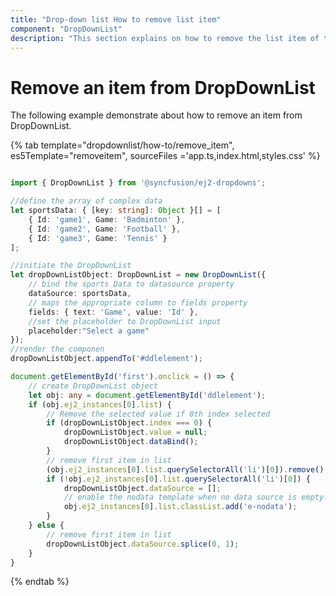```yaml
---
title: "Drop-down list How to remove list item"
component: "DropDownList"
description: "This section explains on how to remove the list item of the Syncfusion JavaScript drop-down list control."
---
```


# Remove an item from DropDownList

The following example demonstrate about how to remove an item from DropDownList.

{% tab template="dropdownlist/how-to/remove_item", es5Template="removeitem", sourceFiles ='app.ts,index.html,styles.css' %}

```typescript

import { DropDownList } from '@syncfusion/ej2-dropdowns';

//define the array of complex data
let sportsData: { [key: string]: Object }[] = [
    { Id: 'game1', Game: 'Badminton' },
    { Id: 'game2', Game: 'Football' },
    { Id: 'game3', Game: 'Tennis' }
];

//initiate the DropDownList
let dropDownListObject: DropDownList = new DropDownList({
    // bind the sports Data to datasource property
    dataSource: sportsData,
    // maps the appropriate column to fields property
    fields: { text: 'Game', value: 'Id' },
    //set the placeholder to DropDownList input
    placeholder:"Select a game"
});
//render the componen
dropDownListObject.appendTo('#ddlelement');

document.getElementById('first').onclick = () => {
    // create DropDownList object
    let obj: any = document.getElementById('ddlelement');
    if (obj.ej2_instances[0].list) {
        // Remove the selected value if 0th index selected
        if (dropDownListObject.index === 0) {
            dropDownListObject.value = null;
            dropDownListObject.dataBind();
        }
        // remove first item in list
        (obj.ej2_instances[0].list.querySelectorAll('li')[0]).remove();
        if (!obj.ej2_instances[0].list.querySelectorAll('li')[0]) {
            dropDownListObject.dataSource = [];
            // enable the nodata template when no data source is empty.
            obj.ej2_instances[0].list.classList.add('e-nodata');
        }
    } else {
        // remove first item in list
        dropDownListObject.dataSource.splice(0, 1);
    }
}

```

{% endtab %}